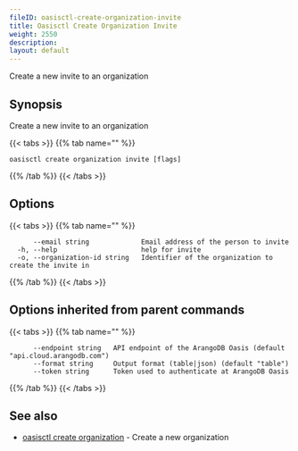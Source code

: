 ```yaml
---
fileID: oasisctl-create-organization-invite
title: Oasisctl Create Organization Invite
weight: 2550
description: 
layout: default
---
```

Create a new invite to an organization

## Synopsis

Create a new invite to an organization

{{< tabs >}}
{{% tab name="" %}}
```
oasisctl create organization invite [flags]
```
{{% /tab %}}
{{< /tabs >}}

## Options

{{< tabs >}}
{{% tab name="" %}}
```
      --email string             Email address of the person to invite
  -h, --help                     help for invite
  -o, --organization-id string   Identifier of the organization to create the invite in
```
{{% /tab %}}
{{< /tabs >}}

## Options inherited from parent commands

{{< tabs >}}
{{% tab name="" %}}
```
      --endpoint string   API endpoint of the ArangoDB Oasis (default "api.cloud.arangodb.com")
      --format string     Output format (table|json) (default "table")
      --token string      Token used to authenticate at ArangoDB Oasis
```
{{% /tab %}}
{{< /tabs >}}

## See also

* [oasisctl create organization](oasisctl-create-organization)	 - Create a new organization


